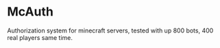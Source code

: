 # McAuth
Authorization system for minecraft servers, tested with up 800 bots, 400 real players same time.
